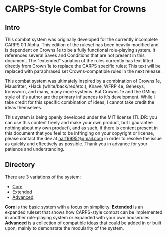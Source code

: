 # CARPS-Style Combat for Crowns

## Intro
This combat system was originally developed for the currently incomplete CARPS 0.1 Alpha. This edition of the ruleset has been heavily modified and is dependent on Crowns 1e to be a fully functional role-playing system. It references several Saves and Conditions that are not present in this document. The "extended" variation of the rules currently has text lifted directly from Crown 1e to replace the CARPS specific rules; This text will be replaced with paraphrased set Crowns-compatible rules in the next release.

This combat system was ultimately inspired by a combination of Crowns 1e, Mausritter, •Hack (white/back/red/etc.), Knave, WFRP 4e, Genesys, Ironsworn, and many, many more systems. But Crowns 1e and the GMing style of it's author are the primary influences to it's development. While I take credit for this specific combination of ideas, I cannot take credit the ideas themselves.

This system is being openly developed under the MIT license (TL;DR: you can use this content freely and make your own product, but I gaurantee nothing about my own product), and as such, if there is content present in this document that you feel to be infringing on your copyright or license, please contact the dev at narf9995@gmail.com in order to resolve the issue as quickly and effectively as possible. Thank you in advance for your patience and understanding.

## Directory
There are 3 variations of the system:
- [Core]()
- [Extended]()
- [Advanced]()

**Core** is the basic system with a focus on simplicity. **Extended** is an expanded ruleset that shows how CARPS-style combat can be implemented in another role-playing system or expanded with your own houserules. **Advanced** is a collection of compatible ideas that could be added in or built upon, mainly to demonstate the modularity of the system.
